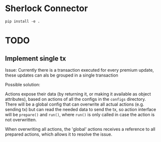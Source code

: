 # Sherlock Connector

`pip install -e .`

# TODO

## Implement single tx
Issue: Currently there is a transaction executed for every premium update, these updates can als be grouped in a single transaction

Possible solution:

Actions expose their data (by returning it, or making it available as object attributes), based on actions of all the configs in the `configs` directory. There will be a global config that can overwrite all actual actions (e.g. sending tx) but can read the needed data to send the tx, so action interface will be `prepare()` and `run()`, where `run()` is only called in case the action is not overwritten.

When overwriting all actions, the 'global' actions receives a reference to all prepared actions, which allows it to resolve the issue.